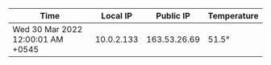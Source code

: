 | Time     | Local IP | Public IP | Temperature |
| ----------- | ----------- | ----------- | ----------- |
| Wed 30 Mar 2022 12:00:01 AM +0545      | 10.0.2.133     | 163.53.26.69  | 51.5° |

